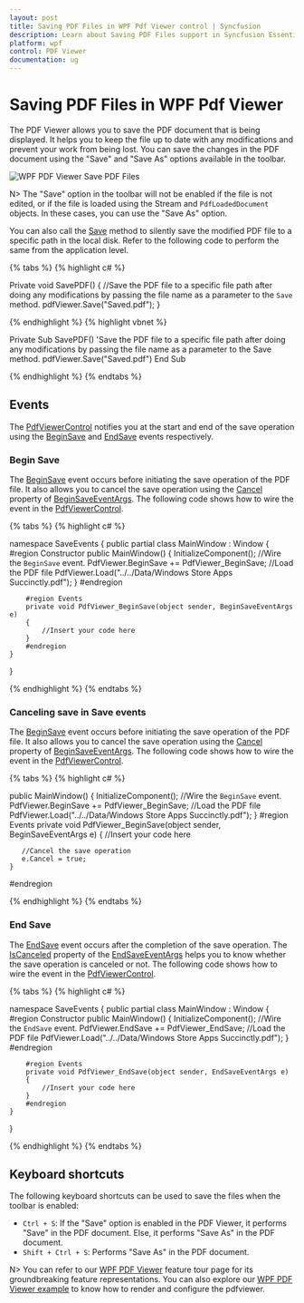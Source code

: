```yaml
---
layout: post
title: Saving PDF Files in WPF Pdf Viewer control | Syncfusion
description: Learn about Saving PDF Files support in Syncfusion Essential Studio WPF Pdf Viewer control, its elements and more.
platform: wpf
control: PDF Viewer
documentation: ug
---
```


# Saving PDF Files in WPF Pdf Viewer

The PDF Viewer allows you to save the PDF document that is being displayed. It helps you to keep the file up to date with any modifications and prevent your work from being lost. You can save the changes in the PDF document using the "Save" and "Save As" options available in the toolbar.

![WPF PDF Viewer Save PDF Files](Concept-and-Features_images\wpf-pdf-viewer-save-pdf-files.png)

N> The "Save" option in the toolbar will not be enabled if the file is not edited, or if the file is loaded using the Stream and `PdfLoadedDocument` objects. In these cases, you can use the "Save As" option.

You can also call the [Save](https://help.syncfusion.com/cr/wpf/Syncfusion.Windows.PdfViewer.PdfViewerControl.html#Syncfusion_Windows_PdfViewer_PdfViewerControl_Save_System_String_) method to silently save the modified PDF file to a specific path in the local disk. Refer to the following code to perform the same from the application level.

{% tabs %}
{% highlight c# %}

Private void SavePDF()
{
    //Save the PDF file to a specific file path after doing any modifications by passing the file name as a parameter to the `Save` method.
    pdfViewer.Save("Saved.pdf");
}

{% endhighlight %}
{% highlight vbnet %}

Private Sub SavePDF()
    'Save the PDF file to a specific file path after doing any modifications by passing the file name as a parameter to the Save method.
    pdfViewer.Save("Saved.pdf")
End Sub

{% endhighlight %}
{% endtabs %}

## Events

The [PdfViewerControl](https://help.syncfusion.com/cr/wpf/Syncfusion.Windows.PdfViewer.PdfViewerControl.html) notifies you at the start and end of the save operation using the [BeginSave](https://help.syncfusion.com/cr/wpf/Syncfusion.Windows.PdfViewer.PdfViewerControl.html#Syncfusion_Windows_PdfViewer_PdfViewerControl_BeginSave) and [EndSave](https://help.syncfusion.com/cr/wpf/Syncfusion.Windows.PdfViewer.PdfViewerControl.html#Syncfusion_Windows_PdfViewer_PdfViewerControl_EndSave) events respectively.

### Begin Save

The [BeginSave](https://help.syncfusion.com/cr/wpf/Syncfusion.Windows.PdfViewer.PdfViewerControl.html#Syncfusion_Windows_PdfViewer_PdfViewerControl_BeginSave) event occurs before initiating the save operation of the PDF file. It also allows you to cancel the save operation using the [Cancel](https://help.syncfusion.com/cr/wpf/Syncfusion.Windows.PdfViewer.BeginSaveEventArgs.html#Syncfusion_Windows_PdfViewer_BeginSaveEventArgs_Cancel) property of [BeginSaveEventArgs](https://help.syncfusion.com/cr/wpf/Syncfusion.Windows.PdfViewer.BeginSaveEventArgs.html). The following code shows how to wire the event in the [PdfViewerControl](https://help.syncfusion.com/cr/wpf/Syncfusion.Windows.PdfViewer.PdfViewerControl.html).

{% tabs %}
{% highlight c# %}

namespace SaveEvents
{
	public partial class MainWindow : Window
	{
		#region Constructor
		public MainWindow()
		{
			InitializeComponent();
			//Wire the `BeginSave` event.
			PdfViewer.BeginSave += PdfViewer_BeginSave;
			//Load the PDF file
			PdfViewer.Load("../../Data/Windows Store Apps Succinctly.pdf");
		}
		#endregion

		#region Events
		private void PdfViewer_BeginSave(object sender, BeginSaveEventArgs e)
		{
			//Insert your code here
		}
		#endregion
	}
}

{% endhighlight %}
{% endtabs %}

### Canceling save in Save events 

The [BeginSave](https://help.syncfusion.com/cr/wpf/Syncfusion.Windows.PdfViewer.PdfViewerControl.html#Syncfusion_Windows_PdfViewer_PdfViewerControl_BeginSave) event occurs before initiating the save operation of the PDF file. It also allows you to cancel the save operation using the [Cancel](https://help.syncfusion.com/cr/wpf/Syncfusion.Windows.PdfViewer.BeginSaveEventArgs.html#Syncfusion_Windows_PdfViewer_BeginSaveEventArgs_Cancel) property of [BeginSaveEventArgs](https://help.syncfusion.com/cr/wpf/Syncfusion.Windows.PdfViewer.BeginSaveEventArgs.html). The following code shows how to wire the event in the [PdfViewerControl](https://help.syncfusion.com/cr/wpf/Syncfusion.Windows.PdfViewer.PdfViewerControl.html).

{% tabs %}
{% highlight c# %}

  public MainWindow()
  {
	InitializeComponent();
	//Wire the `BeginSave` event.
	PdfViewer.BeginSave += PdfViewer_BeginSave;
	//Load the PDF file
	PdfViewer.Load("../../Data/Windows Store Apps Succinctly.pdf");
  }
  #region Events
  private void PdfViewer_BeginSave(object sender, BeginSaveEventArgs e)
	{
	   //Insert your code here

	   //Cancel the save operation
	   e.Cancel = true;
	}
  #endregion
	
{% endhighlight %}
{% endtabs %}

### End Save

The [EndSave](https://help.syncfusion.com/cr/wpf/Syncfusion.Windows.PdfViewer.PdfViewerControl.html#Syncfusion_Windows_PdfViewer_PdfViewerControl_EndSave) event occurs after the completion of the save operation.  The [IsCanceled](https://help.syncfusion.com/cr/wpf/Syncfusion.Windows.PdfViewer.EndSaveEventArgs.html#Syncfusion_Windows_PdfViewer_EndSaveEventArgs_IsCanceled) property of the [EndSaveEventArgs](https://help.syncfusion.com/cr/wpf/Syncfusion.Windows.PdfViewer.EndSaveEventArgs.html) helps you to know whether the save operation is canceled or not. The following code shows how to wire the event in the [PdfViewerControl](https://help.syncfusion.com/cr/wpf/Syncfusion.Windows.PdfViewer.PdfViewerControl.html).

{% tabs %}
{% highlight c# %}

namespace SaveEvents
{
    public partial class MainWindow : Window
    {
        #region Constructor
        public MainWindow()
        {
            InitializeComponent();
            //Wire the `EndSave` event.
            PdfViewer.EndSave += PdfViewer_EndSave;
            //Load the PDF file
            PdfViewer.Load("../../Data/Windows Store Apps Succinctly.pdf");
        }
        #endregion

        #region Events
        private void PdfViewer_EndSave(object sender, EndSaveEventArgs e)
        {
            //Insert your code here
        }
        #endregion
    }
}

{% endhighlight %}
{% endtabs %}

## Keyboard shortcuts

The following keyboard shortcuts can be used to save the files when the toolbar is enabled:
* `Ctrl + S`: If the "Save" option is enabled in the PDF Viewer, it performs "Save" in the PDF document. Else, it performs "Save As" in the PDF document.
* `Shift + Ctrl + S`: Performs "Save As" in the PDF document.


N> You can refer to our [WPF PDF Viewer](https://www.syncfusion.com/wpf-controls/pdf-viewer) feature tour page for its groundbreaking feature representations. You can also explore our [WPF PDF Viewer example](https://github.com/syncfusion/wpf-demos) to know how to render and configure the pdfviewer.